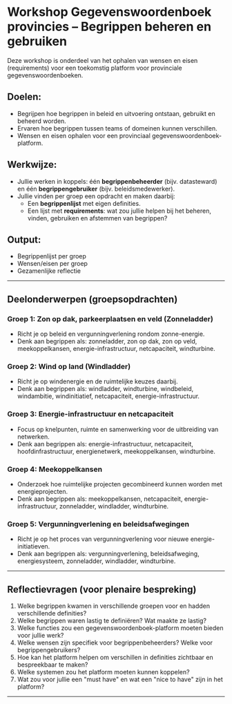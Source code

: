 # Workshop Gegevenswoordenboek provincies – Begrippen beheren en gebruiken 

Deze workshop is onderdeel van het ophalen van wensen en eisen (requirements) voor een toekomstig platform voor provinciale gegevenswoordenboeken.

## Doelen:
- Begrijpen hoe begrippen in beleid en uitvoering ontstaan, gebruikt en beheerd worden.
- Ervaren hoe begrippen tussen teams of domeinen kunnen verschillen.
- Wensen en eisen ophalen voor een provinciaal gegevenswoordenboek-platform.

## Werkwijze:
- Jullie werken in koppels: één **begrippenbeheerder** (bijv. datasteward) en één **begrippengebruiker** (bijv. beleidsmedewerker).
- Jullie vinden per groep een opdracht en maken daarbij:
  - Een **begrippenlijst** met eigen definities.
  - Een lijst met **requirements**: wat zou jullie helpen bij het beheren, vinden, gebruiken en afstemmen van begrippen?

## Output:
- Begrippenlijst per groep
- Wensen/eisen per groep
- Gezamenlijke reflectie

---

## Deelonderwerpen (groepsopdrachten)

### Groep 1: Zon op dak, parkeerplaatsen en veld (Zonneladder)
- Richt je op beleid en vergunningverlening rondom zonne-energie.
- Denk aan begrippen als: zonneladder, zon op dak, zon op veld, meekoppelkansen, energie-infrastructuur, netcapaciteit, windturbine.

### Groep 2: Wind op land (Windladder)
- Richt je op windenergie en de ruimtelijke keuzes daarbij.
- Denk aan begrippen als: windladder, windturbine, windbeleid, windambitie, windinitiatief, netcapaciteit, energie-infrastructuur.

### Groep 3: Energie-infrastructuur en netcapaciteit
- Focus op knelpunten, ruimte en samenwerking voor de uitbreiding van netwerken.
- Denk aan begrippen als: energie-infrastructuur, netcapaciteit, hoofdinfrastructuur, energienetwerk, meekoppelkansen, windturbine.

### Groep 4: Meekoppelkansen
- Onderzoek hoe ruimtelijke projecten gecombineerd kunnen worden met energieprojecten.
- Denk aan begrippen als: meekoppelkansen, netcapaciteit, energie-infrastructuur, zonneladder, windladder, windturbine.

### Groep 5: Vergunningverlening en beleidsafwegingen
- Richt je op het proces van vergunningverlening voor nieuwe energie-initiatieven.
- Denk aan begrippen als: vergunningverlening, beleidsafweging, energiesysteem, zonneladder, windladder, windturbine.

---

## Reflectievragen (voor plenaire bespreking)
1. Welke begrippen kwamen in verschillende groepen voor en hadden verschillende definities?
2. Welke begrippen waren lastig te definiëren? Wat maakte ze lastig?
3. Welke functies zou een gegevenswoordenboek-platform moeten bieden voor jullie werk?
4. Welke wensen zijn specifiek voor begrippenbeheerders? Welke voor begrippengebruikers?
5. Hoe kan het platform helpen om verschillen in definities zichtbaar en bespreekbaar te maken?
6. Welke systemen zou het platform moeten kunnen koppelen?
7. Wat zou voor jullie een "must have" en wat een "nice to have" zijn in het platform?


---

